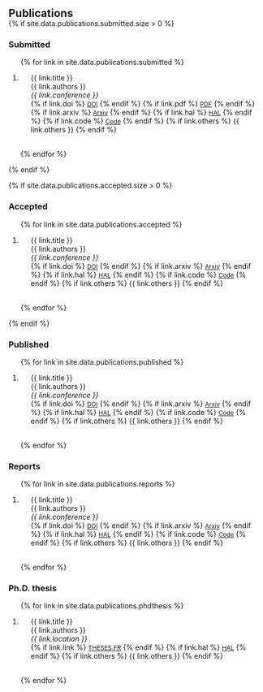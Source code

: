 <h2 id="publications" style="margin: 2px 0px -15px;">Publications</h2>

<div class="publications">

{% if site.data.publications.submitted.size > 0 %}

<h3 id="publications">Submitted</h3>

<ol class="bibliography">


{% for link in site.data.publications.submitted %}

<li>
<div class="pub-row">
  <div class="col-sm-9" style="position: relative;padding-right: 15px;padding-left: 20px;">
      <div class="title">{{ link.title }}</div>
      <div class="author">{{ link.authors }}</div>
      <div class="periodical"><em>{{ link.conference }}</em>
      </div>
    <div class="links">
      {% if link.doi %}
      <a target="_blank" href="{{ link.doi }}" class="btn btn-sm z-depth-0" role="button" target="_blank" style="font-size:12px;">DOI</a>
      {% endif %}
      {% if link.pdf %}
      <a target="_blank" href="{{ link.pdf }}" class="btn btn-sm z-depth-0" role="button" target="_blank" style="font-size:12px;">PDF</a>
      {% endif %}
      {% if link.arxiv %}
      <a target="_blank" href="{{ link.arxiv }}" class="btn btn-sm z-depth-0" role="button" target="_blank" style="font-size:12px;">Arxiv</a>
      {% endif %}
      {% if link.hal %}
      <a target="_blank" href="{{ link.hal }}" class="btn btn-sm z-depth-0" role="button" target="_blank" style="font-size:12px;">HAL</a>
      {% endif %}
      {% if link.code %}
      <a target="_blank" href="{{ link.code }}" class="btn btn-sm z-depth-0" role="button" target="_blank" style="font-size:12px;">Code</a>
      {% endif %}
      {% if link.others %}
      {{ link.others }}
      {% endif %}
    </div>
  </div>
</div>
</li>

<br>

{% endfor %}

</ol>

{% endif %}


{% if site.data.publications.accepted.size > 0 %}

<h3 id="publications">Accepted</h3>

<ol class="bibliography">

{% for link in site.data.publications.accepted %}

<li>
<div class="pub-row">
  <div class="col-sm-9" style="position: relative;padding-right: 15px;padding-left: 20px;">
      <div class="title">{{ link.title }}</div>
      <div class="author">{{ link.authors }}</div>
      <div class="periodical"><em>{{ link.conference }}</em>
      </div>
    <div class="links">
      {% if link.doi %}
      <a target="_blank" href="{{ link.doi }}" class="btn btn-sm z-depth-0" role="button" target="_blank" style="font-size:12px;">DOI</a>
      {% endif %}
      {% if link.arxiv %}
      <a target="_blank" href="{{ link.arxiv }}" class="btn btn-sm z-depth-0" role="button" target="_blank" style="font-size:12px;">Arxiv</a>
      {% endif %}
      {% if link.hal %}
      <a target="_blank" href="{{ link.hal }}" class="btn btn-sm z-depth-0" role="button" target="_blank" style="font-size:12px;">HAL</a>
      {% endif %}
      {% if link.code %}
      <a target="_blank" href="{{ link.code }}" class="btn btn-sm z-depth-0" role="button" target="_blank" style="font-size:12px;">Code</a>
      {% endif %}
      {% if link.others %}
      {{ link.others }}
      {% endif %}
    </div>
  </div>
</div>
</li>

<br>

{% endfor %}

</ol>

{% endif %}

<h3 id="publications">Published</h3>

<ol class="bibliography">


{% for link in site.data.publications.published %}

<li>
<div class="pub-row">
  <div class="col-sm-9" style="position: relative;padding-right: 15px;padding-left: 20px;">
      <div class="title">{{ link.title }}</div>
      <div class="author">{{ link.authors }}</div>
      <div class="periodical"><em>{{ link.conference }}</em>
      </div>
    <div class="links">
      {% if link.doi %}
      <a target="_blank" href="{{ link.doi }}" class="btn btn-sm z-depth-0" role="button" target="_blank" style="font-size:12px;">DOI</a>
      {% endif %}
      {% if link.arxiv %}
      <a target="_blank" href="{{ link.arxiv }}" class="btn btn-sm z-depth-0" role="button" target="_blank" style="font-size:12px;">Arxiv</a>
      {% endif %}
      {% if link.hal %}
      <a target="_blank" href="{{ link.hal }}" class="btn btn-sm z-depth-0" role="button" target="_blank" style="font-size:12px;">HAL</a>
      {% endif %}
      {% if link.code %}
      <a target="_blank" href="{{ link.code }}" class="btn btn-sm z-depth-0" role="button" target="_blank" style="font-size:12px;">Code</a>
      {% endif %}
      {% if link.others %}
      {{ link.others }}
      {% endif %}
    </div>
  </div>
</div>
</li>

<br>

{% endfor %}

</ol>

<h3 id="publications">Reports</h3>

<ol class="bibliography">


{% for link in site.data.publications.reports %}

<li>
<div class="pub-row">
  <div class="col-sm-9" style="position: relative;padding-right: 15px;padding-left: 20px;">
      <div class="title">{{ link.title }}</div>
      <div class="author">{{ link.authors }}</div>
      <div class="periodical"><em>{{ link.conference }}</em>
      </div>
    <div class="links">
      {% if link.doi %}
      <a target="_blank" href="{{ link.doi }}" class="btn btn-sm z-depth-0" role="button" target="_blank" style="font-size:12px;">DOI</a>
      {% endif %}
      {% if link.arxiv %}
      <a target="_blank" href="{{ link.arxiv }}" class="btn btn-sm z-depth-0" role="button" target="_blank" style="font-size:12px;">Arxiv</a>
      {% endif %}
      {% if link.hal %}
      <a target="_blank" href="{{ link.hal }}" class="btn btn-sm z-depth-0" role="button" target="_blank" style="font-size:12px;">HAL</a>
      {% endif %}
      {% if link.code %}
      <a target="_blank" href="{{ link.code }}" class="btn btn-sm z-depth-0" role="button" target="_blank" style="font-size:12px;">Code</a>
      {% endif %}
      {% if link.others %}
      {{ link.others }}
      {% endif %}
    </div>
  </div>
</div>
</li>

<br>

{% endfor %}

</ol>

<h3 id="publications">Ph.D. thesis</h3>

<ol class="bibliography">

{% for link in site.data.publications.phdthesis %}

<li>
<div class="pub-row">
  <div class="col-sm-9" style="position: relative;padding-right: 15px;padding-left: 20px;">
      <div class="title">{{ link.title }}</div>
      <div class="author">{{ link.authors }}</div>
      <div class="periodical"><i>{{ link.location }}</i></div>
    <div class="links">
      {% if link.link %}
      <a target="_blank" href="{{ link.link }}" class="btn btn-sm z-depth-0" role="button" target="_blank" style="font-size:12px;">THESES.FR</a>
      {% endif %}
      {% if link.hal %}
      <a target="_blank" href="{{ link.hal }}" class="btn btn-sm z-depth-0" role="button" target="_blank" style="font-size:12px;">HAL</a>
      {% endif %}
      {% if link.others %}
      {{ link.others }}
      {% endif %}
    </div>
  </div>
</div>
</li>

<br>

{% endfor %}

</ol>

</div>


